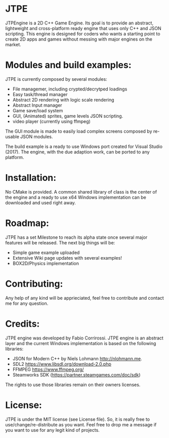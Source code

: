 # JTPE

JTPEngine is a 2D C++ Game Engine.
Its goal is to provide an abstract, lightweight and cross-platform ready engine that uses only C++ and JSON scripting.
This engine is designed for coders who wants a starting point to create 2D apps and games without messing with major engines on the market.

# Modules and build examples:
JTPE is currently composed by several modules:
- File managemer, including crypted/decrytped loadings
- Easy task/thread manager
- Abstract 2D rendering with logic scale rendering
- Abstract Input manager
- Game save/load system
- GUI, (Animated) sprites, game levels JSON scripting.
- video player (currently using ffmpeg)

The GUI module is made to easily load complex screens composed by re-usable JSON modules.

The build example is a ready to use Windows port created for Visual Studio (2017).
The engine, with the due adaption work, can be ported to any platform.

# Installation: 
No CMake is provided. A common shared library of class is the center of the engine and a ready to use x64 Windows implementation can be downloaded and used right away.

# Roadmap:
JTPE has a set Milestone to reach its alpha state once several major features will be released.
The next big things will be:
- Simple game example uploaded
- Extensive Wiki page updates with several examples!
- BOX2D/Physics implementation

# Contributing:
Any help of any kind will be apprieciated, feel free to contribute and contact me for any question.

# Credits: 
JTPE engine was developed by Fabio Corrirossi.
JTPE engine is an abstract layer and the current Windows implementation is based on the following libraries:
- JSON for Modern C++ by Niels Lohmann <http://nlohmann.me>.
- SDL2 https://www.libsdl.org/download-2.0.php
- FFMPEG https://www.ffmpeg.org/
- Steamworks SDK (https://partner.steamgames.com/doc/sdk)

The rights to use those libraries remain on their owners licenses.

# License:
JTPE is under the MIT license (see License file).
So, it is really free to use/change/re-distribute as you want.
Feel free to drop me a message if you want to use for any legit kind of projects.
